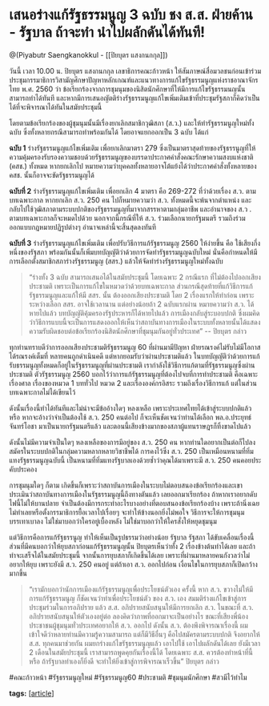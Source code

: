 # เสนอร่างแก้รัฐธรรมนูญ 3 ฉบับ ชง ส.ส. ฝ่ายค้าน - รัฐบาล ถ้าจะทำ นำไปผลักดันได้ทันที!

@(Piyabutr Saengkanokkul - [[ปิยบุตร แสงกนกกุล]])

วันนี้ เวลา 10.00 น. ปิยบุตร แสงกนกกุล เลขาธิการคณะก้าวหน้า ให้สัมภาษณ์สื่อมวลชนก่อนเข้าร่วมประชุมกรรมาธิการวิสามัญศึกษาปัญหาหลักเกณฑ์และแนวทางการแก้ไขรัฐธรรมนูญแห่งราชอาณาจักรไทย พ.ศ. 2560 ว่า ข้อเรียกร้องจากการชุมนุมของนิสิตนักศึกษาที่ให้มีการแก้ไขรัฐธรรมนญนั้นสามารถทำได้ทันที และหากมีการเสนอญัตติร่างรัฐธรรมนูญแก้ไขเพิ่มเติมเข้าที่ประชุมรัฐสภาก็คิดว่าเป็นได้ที่จะพิจารณาได้ทันในสมัยประชุมนี้

โดยตามข้อเรียกร้องของผู้ชุมนุมนั้นมีเรื่องยกเลิกสมาชิกวุฒิสภา (ส.ว.) และให้ทำรัฐธรรมนูญใหม่ทั้งฉบับ ซึ่งทั้งหลายกรณีสามารถทำพร้อมกันได้ โดยอาจแยกออกเป็น 3 ฉบับ ได้แก่

**ฉบับ 1** ร่างรัฐธรรมนูญแก้ไขเพิ่มเติม เพื่อยกเลิกมาตรา 279 ซึ่งเป็นมาตราสุดท้ายของรัฐธรรนูญที่ให้ความคุ้มครองรับรองความชอบด้วยรัฐธรรมนูญของบรรดาประกาศคำสั่งคณะรักษาความสงบแห่งชาติ (คสช.) ทั้งหมด หากยกเลิกไป หมายความว่าบุคคลทั้งหลายอาจโต้แย้งได้ว่าประกาศคำสั่งทั้งหลายของ คสช. นั้นก็อาจจะขัดรัฐธรรมนูญได้

**ฉบับที่ 2** ร่างรัฐธรรมนูญแก้ไขเพิ่มเติม เพื่อยกเลิก 4 มาตรา คือ 269-272 ที่ว่าด้วยเรื่อง ส.ว. ตามบทเฉพาะกาล หากยกเลิก ส.ว. 250 คน ไปก็หมายความว่า ส.ว. ทั้งหมดนี้จะพ้นจากตำแหน่ง และกลับไปใช้วุฒิสภาตามระบบปกติของรัฐธรรมนูญที่มาจากสรรหาตามกลุ่มอาชีพ และอำนาจของ ส.ว .
ตามบทเฉพาะกาลก็จะหมดไปด้วย นอกจากนี้กรณีที่ให้ ส.ว. ร่วมเลือกนายกรัฐมนตรี รวมถึงร่วมออกแบบกฎหมายปฏิรูปต่างๆ อำนาจเหล่านี้จะสิ้นสุดลงทันที

**ฉบับที่ 3** ร่างรัฐธรรมนูญแก้ไขเพิ่มเติม เพื่อปรับวิธีการแก้รัฐธรรมนูญ 2560 ให้ง่ายขึ้น คือ ใช้เสียงกึ่งหนึ่งของรัฐสภา พร้อมกันนั้นก็เพิ่มบทบัญญัติว่าด้วยการจัดทำรัฐธรรมนูญฉบับใหม่ นั่นคือกำหนดให้มีการเลือกตั้งสมาชิกสภาร่างรัฐธรรมนูญ (สสร.) แล้วให้จัดทำร่างรัฐธรรมนูญใหม่ทั้งฉบับ

> “ร่างทั้ง 3 ฉบับ สามารถเสนอได้ในสมัยประชุมนี้ โดยเฉพาะ 2 กรณีแรก ที่ไม่ต้องไปออกเสียงประชามติ เพราะเป็นการแก้ไขในหมวดว่าด้วยบทเฉพาะกาล ส่วนกรณีสุดท้ายที่แก้วิธีการแก้รัฐธรรมนูญและแก้ให้มี สสร. นั้น ต้องออกเสียงประชามติ โดย 2 เรื่องแรกให้ทำก่อน เพราะระหว่างเลือก สสร. อาจใช้เวลานาน แต่อย่างน้อยถ้า 2 ฉบับแรกผ่าน หมายความว่า ส.ว. ได้หายไปแล้ว บทบัญญัติคุ้มครองรัฐประหารก็ได้หายไปแล้ว การเมืองกลับสู่ระบอบปกติ ซึ่งผมคิดว่าวิธีการแบบนี้จะเป็นการแสดงออกให้เห็นว่าสถาบันทางการเมืองในระบบทั้งหลายนั้นได้แสดงความรับผิดชอบต่อข้อเรียกร้องนิสิตนักศึกษาที่ชุมนุมกันอยู่ทั่วประเทศ” -- ปิยบุตร กล่าว

ทุกท่านทราบดีว่าการออกเสียงประชามติรัฐธรรมนูญ 60 ที่ผ่านมามีปัญหา ฝ่ายรณรงค์ไม่รับไม่มีโอกาสได้รณรงค์เต็มที่ หลายคนถูกดำเนินคดี แต่หากยอมรับว่าผ่านประชามติแล้ว ในบทบัญญัติว่าด้วยการแก้รับธรรมนูญทั้งหมดก็อยู่ในรัฐธรรมนูญที่ผ่านประชามติ เรากำลังใช้วิธีการแก้ตามที่รัฐธรรมนูญซึ่งผ่านประชามติ ตัวรัฐธรรมนูญ 2560 บอกไว้ว่าการแก้รัฐธรรมนูญที่ต้องไปจบที่การทำประชามติ คือเฉพาะเรื่องศาล เรื่องของหมวด 1 บททั่วไป หมวด 2 และเรื่ององค์กรอิสระ รวมถึงเรื่องวิธีการแก้ แต่ในส่วนบทเฉพาะกาลไม่ได้เขียนไว้

ดังนั้นเรื่องนี้ทำได้ทันทีและไม่น่าจะมีข้ออ้างใดๆ หลงเหลือ เพราะประเทศไทยได้เข้าสู่ระบบปกติแล้ว หรือ หากจะอ้างว่าจำเป็นต้องใช้ ส.ว. 250 คนต่อไป ก็จะเห็นชัดเจนว่าท่านได้เลือก พล.อ.ประยุทธ์ จันทร์โอชา มาเป็นนายกรัฐมนตรีแล้ว และตอนนี้เสียงข้างมากของสภาผู้แทนราษฎรก็ทิ้งขาดไปแล้ว

ดังนั้นไม่มีความจำเป็นใดๆ หลงเหลือของการมีอยู่ของ ส.ว. 250 คน หากท่านใดอยากเป็นต่อก็ไปลงสมัครในระบบปกติในกลุ่มความหลากหลายวิชาชีพได้ การคงไว้ซึ่ง ส.ว. 250 เป็นเหมือนหนามที่ทิ่มแทงรัฐธรรมนูญฉบับนี้ เป็นหนามที่ทิ่มแทงรัฐบาลเองด้วยซ้ำว่าคุณได้มาเพราะมี ส.ว. 250 คนคอยประคับประคอง

การชุมนุมใดๆ ก็ตาม เกิดขึ้นก็เพราะว่าสถาบันการเมืองในระบบไม่ตอบสนองข้อเรียกร้องและเขาประเมินว่าสถาบันทางการเมืองในรัฐธรรมนูญนี้ถึงทางตันแล้ว เลยออกมาเรียกร้อง ถ้าหากเราอยากดับไฟนี้ไม่ให้บานปลาย จำเป็นต้องมีการกระทำอะไรบางอย่างที่ตอบสนองข้อเรียกร้องบ้าง เพราะถ้านิ่งเฉยไม่ทำเลยหรือตั้งกรรมาธิการยื้อเวลาไปเรื่อยๆ จะทำให้ข้างนอกยิ่งไม่พอใจ วิธีการจะให้การชุมนุมบรรเทาเบาลง ไม่ใช่มาบอกว่าใครอยู่เบื้องหลัง ไม่ใช่มาบอกว่าให้ใครสั่งให้หยุดชุมนุม

แต่วิธีการคือการแก้รัฐธรรนูญ ทำให้เห็นเป็นรูปธรรมว่าอย่างน้อย รัฐบาล รัฐสภา ได้ขับเคลื่อนเรื่องนี้ ส่วนที่มีคนบอกว่าให้ยุบสภาก่อนแก้รัฐธรรมนูญนั้น ปิยบุตรเห็นว่าทั้ง 2 เรื่องข้างต้นทำได้เลย และถ้าทำจะเสร็จได้ในสมัยประชุมนี้ จากนั้นการยุบสภาก็เกิดขึ้นได้เลย เพราะที่ผ่านมาหลายคนกังวลว่าไม่อยากให้ยุบ เพราะยังมี ส.ว. 250 คนอยู่ แต่ถ้าเอา ส.ว. ออกไปก่อน เงื่อนไขในการยุบสภาก็เปิดกว้างมากขึ้น

> “เรามักบอกว่านักการเมืองแก้รัฐธรรมนูญเพื่อประโยชน์ตัวเอง ครั้งนี้ หาก ส.ว. ขวางไม่ให้มีการแก้รัฐธรรมนูญ ก็ชัดเจนว่าทำเพื่อประโยชน์ตัว ของ ส.ว. เอง สมมติร่างแก้ไขเข้าสู่การประชุมร่วมในการอภิปราย แล้ว ส.ส. อภิปรายสนับสนุนให้มีการยกเลิก ส.ว. ในขณะที่ ส.ว. อภิปรายสนับสนุนให้ตัวเองอยู่ต่อ ลองคิดว่าภาพที่ออกมาจะเป็นอย่างไร ขณะที่เสียงพี่น้องประชาชนผู้ชุมนุมทั่วประเทศอยากให้ ส.ว. ออกไป ดังนั้น ส.ว. ต้องพึงพิจารณาเรื่องนี้ ผมเข้าใจดีว่าหลายท่านมีความรู้ความสามารถ แต่ก็มีวิธีอื่นๆ คือไปสมัครตามระบบปกติ จึงอยากให้ ส.ส. ทุกคนมาช่วยกัน ผมยกร่างแก้ไขรัฐธรรมนูญแล้ว เอาไปใช้ เอาไปผลักดันได้เลย ยังมีเวลา 2 เดือนในสมัยประชุมนี้ เราสามารถพูดคุยกันเรื่องนี้ได้ โดยเฉพาะ ส.ส. ควรต้องทำหน้าที่นี้ หรือ ถ้ารัฐบาลทำเองก็ยิ่งดี จะทำให้ยิ่งเข้าสู่การพิจารณาเร็วขึ้น” ปิยบุตร กล่าว

#คณะก้าวหน้า #รัฐธรรมนูญใหม่ #รัฐธรรมนูญ60 #ประชามติ #ชุมนุมนักศึกษา #สวมีไว้ทำไม

**tags:** [[article]]

[//begin]: # "Autogenerated link references for markdown compatibility"
[article]: article "Article"
[//end]: # "Autogenerated link references"